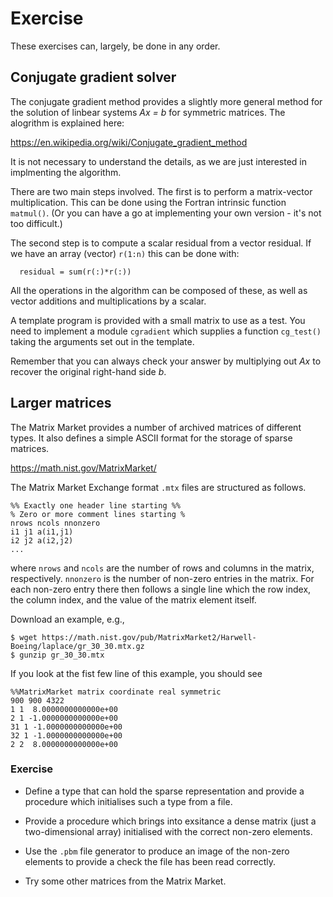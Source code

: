 # Exercise

These exercises can, largely, be done in any order.

## Conjugate gradient solver

The conjugate gradient method provides a slightly more general
method for the solution of linbear systems _Ax = b_ for symmetric
matrices. The alogrithm is explained here:

https://en.wikipedia.org/wiki/Conjugate_gradient_method

It is not necessary to understand the details, as we are just
interested in implmenting the algorithm.

There are two main steps involved. The first is to perform a
matrix-vector multiplication. This can be done using the Fortran
intrinsic function `matmul()`. (Or you can have a go at
implementing your own version - it's not too difficult.)

The second step is to compute a scalar residual from a vector
residual. If we have an array (vector) `r(1:n)` this can be
done with:
```
  residual = sum(r(:)*r(:))
```

All the operations in the algorithm can be composed of these,
as well as vector additions and multiplications by a scalar.

A template program is provided with a small matrix to use as a
test. You need to implement a module `cgradient` which supplies
a function `cg_test()` taking the arguments set out in the template.

Remember that you can always check your answer by multiplying out
_Ax_ to recover the original right-hand side _b_.


## Larger matrices

The Matrix Market provides a number of archived matrices of different
types. It also defines a simple ASCII format for the storage of
sparse matrices.

https://math.nist.gov/MatrixMarket/

The Matrix Market Exchange format `.mtx` files are structured as
follows.
```
%% Exactly one header line starting %%
% Zero or more comment lines starting %
nrows ncols nnonzero
i1 j1 a(i1,j1)
i2 j2 a(i2,j2)
...
```
where `nrows` and `ncols` are the number of rows and columns in the
matrix, respectively. `nnonzero` is the number of non-zero entries
in the matrix. For each non-zero entry there then follows a single
line which the row index, the column index, and the value of the
matrix element itself.

Download an example, e.g.,
```
$ wget https://math.nist.gov/pub/MatrixMarket2/Harwell-Boeing/laplace/gr_30_30.mtx.gz
$ gunzip gr_30_30.mtx
```

If you look at the fist few line of this example, you should see
```
%%MatrixMarket matrix coordinate real symmetric
900 900 4322
1 1  8.0000000000000e+00
2 1 -1.0000000000000e+00
31 1 -1.0000000000000e+00
32 1 -1.0000000000000e+00
2 2  8.0000000000000e+00
```

### Exercise

* Define a type that can hold the sparse representation
and provide a procedure which initialises such a type from a
file. 

* Provide a procedure which brings into exsitance a dense matrix
(just a two-dimensional array) initialised with the correct non-zero
elements.

* Use the `.pbm` file generator to produce an image of the non-zero
elements to provide a check the file has been read correctly.

* Try some other matrices from the Matrix Market.